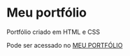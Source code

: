 # Meu portfólio
Portfólio criado em HTML e CSS

Pode ser acessado no [MEU PORTFÓLIO](file:///D:/OneDrive/Desktop/Portifolio%20em%20HTML/index.html)
